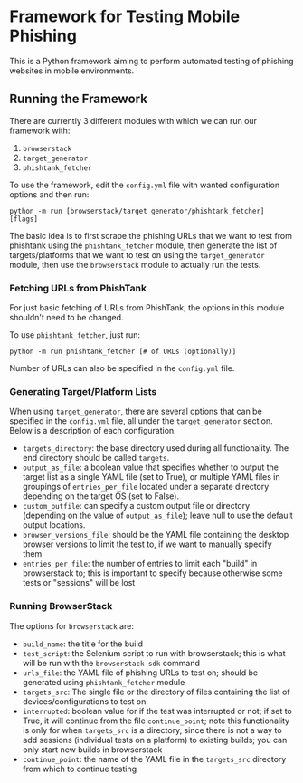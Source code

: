 # Framework for Testing Mobile Phishing
This is a Python framework aiming to perform automated testing of phishing websites in mobile environments.

## Running the Framework
There are currently 3 different modules with which we can run our framework with:
1. `browserstack`
2. `target_generator`
3. `phishtank_fetcher`

To use the framework, edit the `config.yml` file with wanted configuration options and then run:
```
python -m run [browserstack/target_generator/phishtank_fetcher] [flags]
```

The basic idea is to first scrape the phishing URLs that we want to test from phishtank using the `phishtank_fetcher` module, then generate the list of targets/platforms that we want to test on using the `target_generator` module, then use the `browserstack` module to actually run the tests. 


### Fetching URLs from PhishTank
For just basic fetching of URLs from PhishTank, the options in this module shouldn't need to be changed.

To use `phishtank_fetcher`, just run:
```
python -m run phishtank_fetcher [# of URLs (optionally)]
```
Number of URLs can also be specified in the `config.yml` file.


### Generating Target/Platform Lists
When using `target_generator`, there are several options that can be specified in the `config.yml` file, all under the `target_generator` section. Below is a description of each configuration.

- `targets_directory`: the base directory used during all functionality. The end directory should be called `targets`.
- `output_as_file`: a boolean value that specifies whether to output the target list as a single YAML file (set to True), or multiple YAML files in groupings of `entries_per_file` located under a separate directory depending on the target OS (set to False).
- `custom_outfile`: can specify a custom output file or directory (depending on the value of `output_as_file`); leave null to use the default output locations.
- `browser_versions_file`: should be the YAML file containing the desktop browser versions to limit the test to, if we want to manually specify them.
- `entries_per_file`: the number of entries to limit each "build" in browserstack to; this is important to specify because otherwise some tests or "sessions" will be lost


### Running BrowserStack
The options for `browserstack` are:

- `build_name`: the title for the build
- `test_script`: the Selenium script to run with browserstack; this is what will be run with the `browserstack-sdk` command
- `urls_file`: the YAML file of phishing URLs to test on; should be generated using `phishtank_fetcher` module
- `targets_src`: The single file or the directory of files containing the list of devices/configurations to test on
- `interrupted`: boolean value for if the test was interrupted or not; if set to True, it will continue from the file `continue_point`; note this functionality is only for when `targets_src` is a directory, since there is not a way to add sessions (individual tests on a platform) to existing builds; you can only start new builds in browserstack
- `continue_point`: the name of the YAML file in the `targets_src` directory from which to continue testing